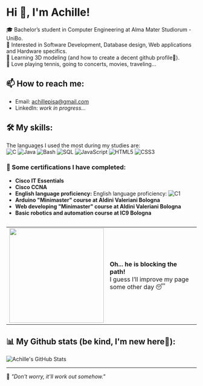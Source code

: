 # Hi 👋, I'm Achille!

🎓 Bachelor’s student in Computer Engineering at Alma Mater Studiorum - UniBo.  
🚀 Interested in Software Development, Database design, Web applications and Hardware specifics.  
👀 Learning 3D modeling (and how to create a decent github profile🙈).  
🎾 Love playing tennis, going to concerts, movies, traveling...  

## 📫 How to reach me:
- Email: achillepisa@gmail.com  
- LinkedIn: *work in progress...*  

## 🛠️ My skills:
The languages I used the most during my studies are:  
![C](https://img.shields.io/badge/C-00599C?style=flat&logo=c&logoColor=white)
![Java](https://img.shields.io/badge/Java-ED8B00?style=flat&logo=java&logoColor=white)
![Bash](https://img.shields.io/badge/Bash-121011?style=flat&logo=gnubash&logoColor=white)
![SQL](https://img.shields.io/badge/SQL-025E8C?style=flat&logo=postgresql&logoColor=white)
![JavaScript](https://img.shields.io/badge/JavaScript-F7DF1E?style=flat&logo=javascript&logoColor=black)
![HTML5](https://img.shields.io/badge/HTML5-E34F26?style=flat&logo=html5&logoColor=white)
![CSS3](https://img.shields.io/badge/CSS3-1572B6?style=flat&logo=css3&logoColor=white)      


### 📜 Some certifications I have completed:
- **Cisco IT Essentials**
- **Cisco CCNA**  
- **English language proficiency:** English language proficiency: ![C1](https://img.shields.io/badge/C1-level-blue?style=flat)
- **Arduino "Minimaster" course at Aldini Valeriani Bologna**  
- **Web developing "Minimaster" course at Aldini Valeriani Bologna**  
- **Basic robotics and automation course at IC9 Bologna**  

##
<table>
  <tr>
    <td>
      <img src="https://media1.tenor.com/m/p72iZijOaMAAAAAC/pokemon-fire-red.gif" width="250">
    </td>
    <td>
      <b>Oh... he is blocking the path!</b><br>
      I guess I’ll improve my page some other day 😴
    </td>
  </tr>
</table>



## 📊 My Github stats (be kind, I'm new here🥺): 
![Achille's GitHub Stats](https://github-readme-stats.vercel.app/api?username=pixettonebboy&show_icons=true&theme=github_dark)



---

🔭 *"Don't worry, it'll work out somehow."*
<!--
 ![ZzZ](https://media1.tenor.com/m/p72iZijOaMAAAAAC/pokemon-fire-red.gif)  asasasas

**pixettonebboy/pixettonebboy** is a ✨ _special_ ✨ repository because its `README.md` (this file) appears on your GitHub profile.

Here are some ideas to get you started:

- 🔭 I’m currently working on ...
- 🌱 I’m currently learning ...
- 👯 I’m looking to collaborate on ...
- 🤔 I’m looking for help with ...
- 💬 Ask me about ...
- 📫 How to reach me: ...
- 😄 Pronouns: ...
- ⚡ Fun fact: ...
-->
